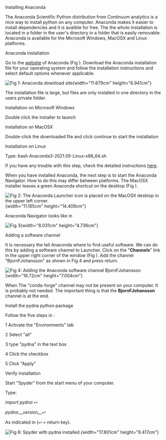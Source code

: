 Installing Anaconda

The Anaconda Scientific Python distribution from Continuum analytics is
a nice way to install python on any computer. Anaconda makes it easier
to install dependencies and it is avalible for free. The the whole
installation is located in a folder in the user\'s directory in a folder
that is easily removable. Anaconda is available for the Microsoft
Windows, MacOSX and Linux platforms.

Anaconda installation

Go to the [website](https://store.continuum.io/cshop/anaconda/) of
Anaconda (Fig ). Download the Anaconda installation file for your
operating system and follow the installation instructions and select
default options whenever applicable.

![Fig 1: Anaconda download
[site](https://store.continuum.io/cshop/anaconda/)
](./myMediaFolder/Pictures/100000000000066300000367E8DBE9035702E194.png){width="11.679cm"
height="6.941cm"}

The installation file is large, but files are only installed in one
directory in the users private folder.

Installation on Microsoft Windows

Double click the installer to launch

Installation on MacOSX

Double-click the downloaded file and click continue to start the
installation

Installation on Linux

Type: bash Anaconda3-2021.05-Linux-x86_64.sh

If you have any trouble with this step, check the detailed instructions
[here](https://docs.anaconda.com/anaconda/install).

When you have installed Anaconda, the next step is to start the Anaconda
Navigator. How to do this may differ between platforms. The MacOSX
installer leaves a green Anaconda shortcut on the desktop (Fig ).

![Fig 2: The Anaconda Launcher icon is placed on the MacOSX desktop in
the upper left
corner.](./myMediaFolder/Pictures/10000000000001EC0000027B4B02E63135274546.png){width="11.165cm"
height="14.409cm"}

Anaconda Navigator looks like in

![Fig
3](./myMediaFolder/Pictures/10000001000004B2000002F2B7BC762039E2E2C2.png){width="8.031cm"
height="4.736cm"}

Adding a software channel

It is necessary the tell Anaconda where to find useful software. We can
do this by adding a software channel to Launcher. Click on the
"**Channels**" link in the upper right corner of the window (Fig ). Add
the channel "BjornFJohansson" as shown in Fig 4 and press return.

![Fig 4: Adding the Anaconda software channel
**BjornFJohansson**](./myMediaFolder/Pictures/1000000000000426000001BDD60814A76A4CDA43.png){width="16.72cm"
height="7.004cm"}

When The "conda-forge" channel may not be present on your computer. It
is probably not needed. The important thing is that the
**BjornFJohansson** channel is at the end.

Install the pydna python package

Follow the five steps in :

1 Activate the "Environments" tab

2 Select "all"

3 type "pydna" in the text box

4 Click the checkbox

5 Click "Apply"

Verify installation

Start "Spyder" from the start menu of your computer.

Type:

*import pydna* ⮠

*pydna.\_\_version\_\_*⮠

As indicated in (⮠ = return key).

![Fig 6: Spyder with pydna
installed.](./myMediaFolder/Pictures/10000001000005A2000002FB6E7D6CA2765BD9A8.png){width="17.801cm"
height="9.417cm"}
